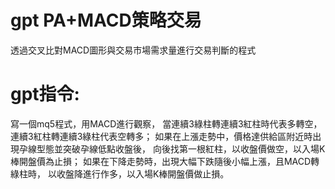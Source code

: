 gpt PA+MACD策略交易
==================

透過交叉比對MACD圖形與交易市場需求量進行交易判斷的程式

gpt指令:
================
寫一個mq5程式，用MACD進行觀察，
當連續3綠柱轉連續3紅柱時代表多轉空，
連續3紅柱轉連續3綠柱代表空轉多；
如果在上漲走勢中，價格達供給區附近時出現孕線型態並突破孕線低點收盤後，
向後找第一根紅柱，以收盤價做空，以入場K棒開盤價為止損；
如果在下降走勢時，出現大幅下跌隨後小幅上漲，且MACD轉綠柱時，
以收盤降進行作多，以入場K棒開盤價做止損。


